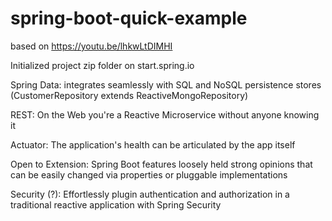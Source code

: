 # spring-boot-quick-example
based on https://youtu.be/lhkwLtDIMHI


Initialized project zip folder on start.spring.io 

Spring Data: integrates seamlessly with SQL and NoSQL persistence stores (CustomerRepository extends ReactiveMongoRepository)

REST: On the Web you're a Reactive Microservice without anyone knowing it

Actuator: The application's health can be articulated by the app itself

Open to Extension: Spring Boot features loosely held strong opinions that can be easily changed via properties or pluggable implementations

Security (?): Effortlessly plugin authentication and authorization in a traditional reactive application with Spring Security
